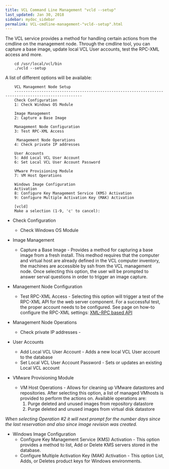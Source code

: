 ```yaml
---
title: VCL Command Line Management "vcld --setup"
last_updated: Jan 30, 2018
sidebar: mydoc_sidebar
permalink: VCL-cmdline-management-"vcld--setup".html
---
```


The VCL service provides a method for handling certain actions from the cmdline on the management node. Through the cmdline tool, you can capture a base image, update local VCL User accounts, test the RPC-XML access and more.

        cd /usr/local/vcl/bin
        ./vcld --setup

A list of different options will be available:

        VCL Management Node Setup
        ----------------------------------------------------------------------------------------------------
        Check Configuration
        1: Check Windows OS Module

        Image Management
        2: Capture a Base Image

        Management Node Configuration
        3: Test RPC-XML Access

         Management Node Operations
        4: Check private IP addresses

        User Accounts
        5: Add Local VCL User Account
        6: Set Local VCL User Account Password

        VMware Provisioning Module
        7: VM Host Operations

        Windows Image Configuration
        Activation
        8: Configure Key Management Service (KMS) Activation
        9: Configure Multiple Activation Key (MAK) Activation

        [vcld]
        Make a selection (1-9, 'c' to cancel):

* Check Configuration
    * Check Windows OS Module

* Image Management
    * Capture a Base Image - Provides a method for capturing a base image from a fresh install. This medhod requires that the computer and virtual host are already defined in the VCL computer inventory, the machines are accessible by ssh from the VCL management node. Once selecting this option, the user will be prompted to answer serval questions in order to trigger an image capture.

* Management Node Configuration
    * Test RPC-XML Access - Selecting this option will trigger a test of the RPC-XML API for the web server component. For a successful test, the proper account needs to be configured. See page on how-to configure the RPC-XML settings: [XML-RPC based API](https://cwiki.apache.org/confluence/display/VCL/XML-RPC+based+API)

* Management Node Operations
    * Check private IP addresses -

* User Accounts
    * Add Local VCL User Account - Adds a new local VCL User account to the database
    * Set Local VCL User Account Password - Sets or updates an existing Local VCL account

* VMware Provisioning Module
    * VM Host Operations - Allows for cleaning up VMware datastores and repositories. After selecting this option, a list of managed VMhosts is provided to perform the actions on. Available operations are:
        1. Purge deleted and unused images from repository datastore
        2. Purge deleted and unused images from virtual disk datastore

*When selecting Operation #2 it will next prompt for the number days since the last reservation and also since image revision was created.*

* Windows Image Configuration
    * Configure Key Management Service (KMS) Activation - This option provides a method to list, Add or Delete KMS servers stored in the database.
    * Configure Multiple Activation Key (MAK) Activation - This option List, Adds, or Deletes product keys for Windows environments.
